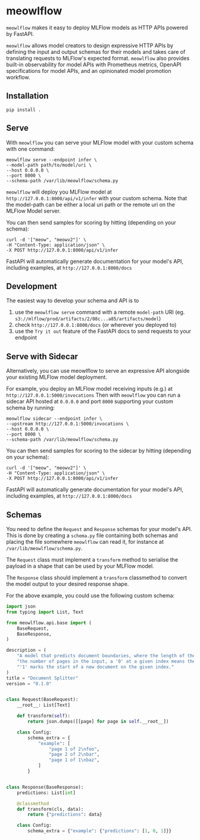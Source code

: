 # meowlflow
`meowlflow` makes it easy to deploy MLFlow models as HTTP APIs powered by FastAPI.  

`meowlflow` allows model creators to design expressive HTTP APIs by defining the input and output schemas for their models and takes care of translating requests to MLFlow's expected format.
`meowlflow` also provides built-in observability for model APIs with Prometheus metrics, OpenAPI specifications for model APIs, and an opinionated model promotion workflow.

## Installation
`pip install .`

## Serve
With `meowlflow` you can serve your MLFlow model with your custom schema with one command:
```
meowlflow serve --endpoint infer \
--model-path path/to/model/uri \
--host 0.0.0.0 \
--port 8000 \
--schema-path /var/lib/meowlflow/schema.py
```

`meowlflow` will deploy you MLFlow model at `http://127.0.0.1:8000/api/v1/infer` with your custom schema.
Note that the model-path can be either a local uri path or the remote uri on the MLFlow Model server.

You can then send samples for scoring by hitting (depending on your schema):
```
curl -d '["meow", "meowv2"]' \
-H "Content-Type: application/json" \
-X POST http://127.0.0.1:8000/api/v1/infer
```
FastAPI will automatically generate documentation for your model's API, including examples, at `http://127.0.0.1:8000/docs`


## Development
The easiest way to develop your schema and API is to
 1. use the `meowlflow serve` command with a remote `model-path` URI (eg. `s3://mlflow/prod/artifacts/2/08c...a85/artifacts/model`)
 2. check `http://127.0.0.1:8000/docs` (or wherever you deployed to)
 3. use the `Try it out` feature of the FastAPI docs to send requests to your endpoint


## Serve with Sidecar
Alternatively, you can use meowlflow to serve an expressive API alongside your existing MLFlow model deployment.

For example, you deploy an MLFlow model receiving inputs (e.g.) at `http://127.0.0.1:5000/invocations`
Then with `meowlflow` you can run a sidecar API hosted at `0.0.0.0` and port `8000`
supporting your custom schema by running:
```
meowlflow sidecar --endpoint infer \
--upstream http://127.0.0.1:5000/invocations \
--host 0.0.0.0 \
--port 8000 \
--schema-path /var/lib/meowlflow/schema.py
```

You can then send samples for scoring to the sidecar by hitting (depending on your schema):
```
curl -d '["meow", "meowv2"]' \
-H "Content-Type: application/json" \
-X POST http://127.0.0.1:8000/api/v1/infer
```

FastAPI will automatically generate documentation for your model's API, including examples, at `http://127.0.0.1:8000/docs`

## Schemas
You need to define the `Request` and `Response` schemas for your model's API.
This is done by creating a `schema.py` file containing both schemas and placing
the file somewhere `meowlflow` can read it, for instance at
`/var/lib/meowlflow/schema.py`.

The `Request` class must implement a `transform` method to serialise the payload
in  a shape that can be used by your MLFlow model.

The `Response` class should implement a `transform` classmethod to convert
the model output to your desired response shape.

For the above example, you could use the following custom schema:

[replace]: # (examples/document_splitter_schema.py)
```python
import json
from typing import List, Text

from meowlflow.api.base import (
    BaseRequest,
    BaseResponse,
)

description = (
    "A model that predicts document boundaries, where the length of the prediction array is equal to "
    "the number of pages in the input, a '0' at a given index means the page belongs to the current document, and a "
    "'1' marks the start of a new document on the given index."
)
title = "Document Splitter"
version = "0.1.0"


class Request(BaseRequest):
    __root__: List[Text]

    def transform(self):
        return json.dumps([[page] for page in self.__root__])

    class Config:
        schema_extra = {
            "example": [
                "page 1 of 2\nfoo",
                "page 2 of 2\nbar",
                "page 1 of 1\nbaz",
            ]
        }


class Response(BaseResponse):
    predictions: List[int]

    @classmethod
    def transform(cls, data):
        return {"predictions": data}

    class Config:
        schema_extra = {"example": {"predictions": [1, 0, 1]}}
```
